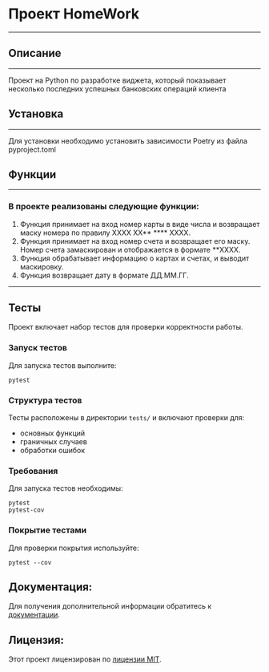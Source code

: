 # Проект HomeWork
___

## Описание
___
Проект на Python по разработке виджета, который показывает несколько последних успешных банковских операций клиента

## Установка
___
Для установки необходимо установить зависимости Poetry из файла pyproject.toml

## Функции
___
### В проекте реализованы следующие функции:
1. Функция принимает на вход номер карты в виде
    числа и возвращает маску номера по правилу
    XXXX XX** **** XXXX.
2. Функция принимает на вход номер счета и возвращает его маску.
    Номер счета замаскирован и отображается в формате **XXXX.
3. Функция обрабатывает информацию о картах и счетах, и выводит маскировку.
4. Функция возвращает дату в формате ДД.ММ.ГГ.
___
## Тесты
Проект включает набор тестов для проверки корректности работы.
### Запуск тестов
Для запуска тестов выполните:
```
pytest
```
### Структура тестов
Тесты расположены в директории `tests/` и включают проверки для:
* основных функций
* граничных случаев
* обработки ошибок
### Требования
Для запуска тестов необходимы:
```
pytest
pytest-cov
```
### Покрытие тестами
Для проверки покрытия используйте:
```
pytest --cov
```
## Документация:
Для получения дополнительной информации обратитесь к [документации](README.md).
## Лицензия:
Этот проект лицензирован по [лицензии MIT](LICENSE).